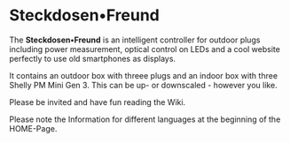 # Steckdosen•Freund
The **Steckdosen•Freund** is an intelligent controller for outdoor plugs including power measurement, optical control on LEDs and a cool website perfectly to use old smartphones as displays.

It contains an outdoor box with threee plugs and an indoor box with three Shelly PM Mini Gen 3. This can be up- or downscaled - however you like.

Please be invited and have fun reading the Wiki.

Please note the Information for different languages at the beginning of the HOME-Page.

